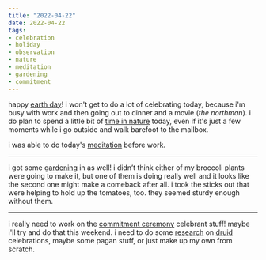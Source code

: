 ```yaml
---
title: "2022-04-22"
date: 2022-04-22
tags:
- celebration
- holiday
- observation
- nature
- meditation
- gardening
- commitment
---
```


happy [earth day](earth%20day.md)! i won't get to do a lot of celebrating today, because i'm busy with work and then going out to dinner and a movie (_the northman_). i do plan to spend a little bit of [time in nature](protect%20nature.md) today, even if it's just a few moments while i go outside and walk barefoot to the mailbox.

i was able to do today's [meditation](meditation.md) before work.

---

i got some [gardening](garden.md) in as well! i didn’t think either of my broccoli plants were going to make it, but one of them is doing really well and it looks like the second one might make a comeback after all. i took the sticks out that were helping to hold up the tomatoes, too. they seemed sturdy enough without them.

---

i really need to work on the [commitment ceremony](commitment%20ceremony.md) celebrant stuff! maybe i'll try and do that this weekend. i need to do some [research](study.md) on [druid](obod.md) celebrations, maybe some pagan stuff, or just make up my own from scratch.